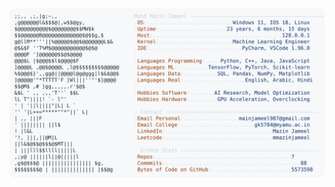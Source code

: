 <picture>
  <source srcset="https://raw.githubusercontent.com/mmazinjameel/mmazinjameel/main/dark_mode.svg?v=1747764878" media="(prefers-color-scheme: dark)">
  <img src="https://raw.githubusercontent.com/mmazinjameel/mmazinjameel/main/light_mode.svg?v=1747764878">
</picture>
